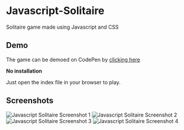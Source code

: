 # Javascript-Solitaire
Solitaire game made using Javascript and CSS

## Demo
The game can be demoed on CodePen by [clicking here](https://codepen.io/ozboware/full/QWmbpjM)

**No installation**

Just open the index file in your browser to play.

## Screenshots

![Javascript Solitaire Screenshot 1](https://user-images.githubusercontent.com/95859352/176996594-900c3b57-d397-485e-a431-3bce336320f3.png)
![Javascript Solitaire Screenshot 2](https://user-images.githubusercontent.com/95859352/176996596-56e002d0-2a53-4481-b055-ee2a1ace6aab.png)
![Javascript Solitaire Screenshot 3](https://user-images.githubusercontent.com/95859352/176996598-86988544-f85b-4472-a97d-3b30862b7669.png)
![Javascript Solitaire Screenshot 4](https://user-images.githubusercontent.com/95859352/176996600-ef31bd57-d20b-4013-b5a2-9936a55a6981.png)
